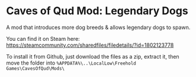 # Caves of Qud Mod: Legendary Dogs
A mod that introduces more dog breeds &amp; allows legendary dogs to spawn.

You can find it on Steam here: https://steamcommunity.com/sharedfiles/filedetails/?id=1802123778

To install it from Github, just download the files as a zip, extract it, then move the folder into `%APPDATA%\..\LocalLow\Freehold Games\CavesOfQud\Mods\`
